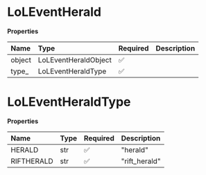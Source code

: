 # LoLEventHerald

**Properties**

| Name   | Type                 | Required | Description |
| :----- | :------------------- | :------- | :---------- |
| object | LoLEventHeraldObject | ✅       |             |
| type\_ | LoLEventHeraldType   | ✅       |             |

# LoLEventHeraldType

**Properties**

| Name       | Type | Required | Description   |
| :--------- | :--- | :------- | :------------ |
| HERALD     | str  | ✅       | "herald"      |
| RIFTHERALD | str  | ✅       | "rift_herald" |

<!-- This file was generated by liblab | https://liblab.com/ -->
